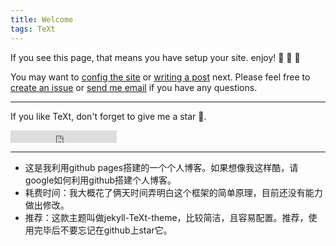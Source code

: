 ```yaml
---
title: Welcome
tags: TeXt
---
```


If you see this page, that means you have setup your site. enjoy! :ghost: :ghost: :ghost:

<!--more-->

You may want to [config the site](https://tianqi.name/jekyll-TeXt-theme/docs/en/configuration) or [writing a post](https://tianqi.name/jekyll-TeXt-theme/docs/en/writing-posts) next. Please feel free to [create an issue](https://github.com/kitian616/jekyll-TeXt-theme/issues) or [send me email](mailto:kitian616@outlook.com) if you have any questions.

---

If you like TeXt, don't forget to give me a star :star2:.

<iframe src="https://ghbtns.com/github-btn.html?user=kitian616&repo=jekyll-TeXt-theme&type=star&count=true" frameborder="0" scrolling="0" width="170px" height="20px"></iframe>

---
* 这是我利用github pages搭建的一个个人博客。如果想像我这样酷，请google如何利用github搭建个人博客。  
* 耗费时间：我大概花了俩天时间弄明白这个框架的简单原理，目前还没有能力做出修改。    
* 推荐：这款主题叫做jekyll-TeXt-theme，比较简洁，且容易配置。推荐，使用完毕后不要忘记在github上star它。
